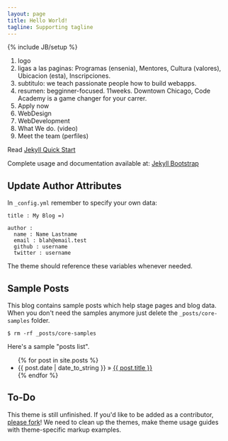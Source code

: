 ```yaml
---
layout: page
title: Hello World!
tagline: Supporting tagline
---
```

{% include JB/setup %}

1. logo
2. ligas a las paginas: Programas (ensenia), Mentores, Cultura (valores), Ubicacion (esta), Inscripciones.
3. subtitulo: we teach passionate people how to build webapps.
4. resumen: begginner-focused. 11weeks. Downtown Chicago, Code Academy is a game changer for your carrer.
5. Apply now
6. WebDesign
7. WebDevelopment
8. What We do. (video)
9. Meet the team (perfiles)


Read [Jekyll Quick Start](http://jekyllbootstrap.com/usage/jekyll-quick-start.html)

Complete usage and documentation available at: [Jekyll Bootstrap](http://jekyllbootstrap.com)

## Update Author Attributes

In `_config.yml` remember to specify your own data:
    
    title : My Blog =)
    
    author :
      name : Name Lastname
      email : blah@email.test
      github : username
      twitter : username

The theme should reference these variables whenever needed.
    
## Sample Posts

This blog contains sample posts which help stage pages and blog data.
When you don't need the samples anymore just delete the `_posts/core-samples` folder.

    $ rm -rf _posts/core-samples

Here's a sample "posts list".

<ul class="posts">
  {% for post in site.posts %}
    <li><span>{{ post.date | date_to_string }}</span> &raquo; <a href="{{ BASE_PATH }}{{ post.url }}">{{ post.title }}</a></li>
  {% endfor %}
</ul>

## To-Do

This theme is still unfinished. If you'd like to be added as a contributor, [please fork](http://github.com/plusjade/jekyll-bootstrap)!
We need to clean up the themes, make theme usage guides with theme-specific markup examples.


